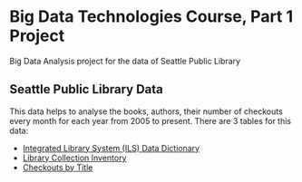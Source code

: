# Big Data Technologies Course, Part 1 Project
Big Data Analysis project for the data of Seattle Public Library

## Seattle Public Library Data
This data helps to analyse the books, authors, their number of checkouts every month for each year from 2005 to present. There are 3 tables for this data:  
- [Integrated Library System (ILS) Data Dictionary](https://data.seattle.gov/Community/Integrated-Library-System-ILS-Data-Dictionary/pbt3-ytbc)  
- [Library Collection Inventory](https://data.seattle.gov/Community/Library-Collection-Inventory/6vkj-f5xf)  
- [Checkouts by Title](https://data.seattle.gov/Community/Checkouts-by-Title/tmmm-ytt6)  
